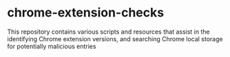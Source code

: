 # chrome-extension-checks
This repository contains various scripts and resources that assist in the identifying Chrome extension versions, and searching Chrome local storage for potentially malicious entries 
